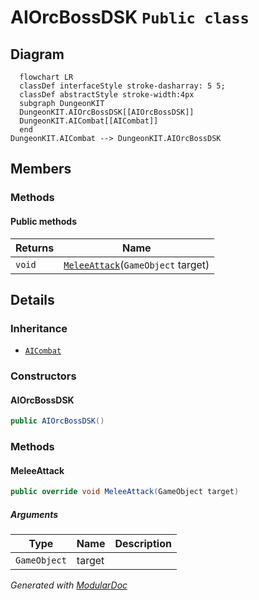 # AIOrcBossDSK `Public class`

## Diagram
```mermaid
  flowchart LR
  classDef interfaceStyle stroke-dasharray: 5 5;
  classDef abstractStyle stroke-width:4px
  subgraph DungeonKIT
  DungeonKIT.AIOrcBossDSK[[AIOrcBossDSK]]
  DungeonKIT.AICombat[[AICombat]]
  end
DungeonKIT.AICombat --> DungeonKIT.AIOrcBossDSK
```

## Members
### Methods
#### Public  methods
| Returns | Name |
| --- | --- |
| `void` | [`MeleeAttack`](#meleeattack)(`GameObject` target) |

## Details
### Inheritance
 - [
`AICombat`
](./dungeonkit-AICombat)

### Constructors
#### AIOrcBossDSK
```csharp
public AIOrcBossDSK()
```

### Methods
#### MeleeAttack
```csharp
public override void MeleeAttack(GameObject target)
```
##### Arguments
| Type | Name | Description |
| --- | --- | --- |
| `GameObject` | target |   |

*Generated with* [*ModularDoc*](https://github.com/hailstorm75/ModularDoc)
